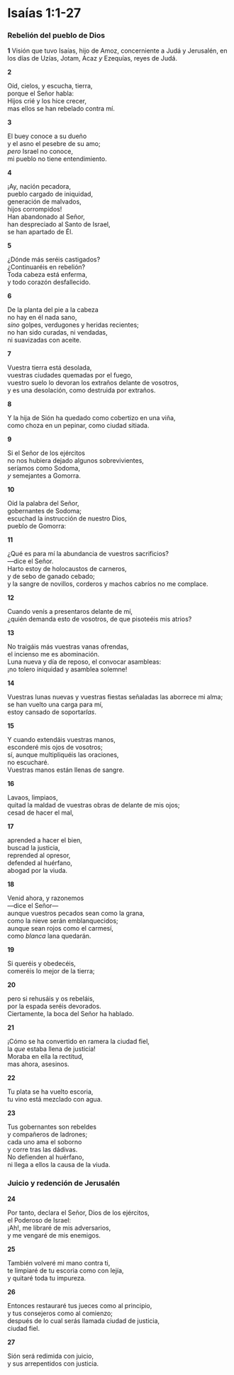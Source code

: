 # Isaías 1:1-27

### **Rebelión del pueblo de Dios**

**1** Visión que tuvo Isaías, hijo de Amoz, concerniente a Judá y Jerusalén, en los días de Uzías, Jotam, Acaz *y* Ezequías, reyes de Judá.

**2** 

Oíd, cielos, y escucha, tierra,  
porque el Señor habla:  
Hijos crié y los hice crecer,  
mas ellos se han rebelado contra mí.

**3** 

El buey conoce a su dueño  
y el asno el pesebre de su amo;  
*pero* Israel no conoce,  
mi pueblo no tiene entendimiento.

**4** 

¡Ay, nación pecadora,  
pueblo cargado de iniquidad,  
generación de malvados,  
hijos corrompidos\!  
Han abandonado al Señor,  
han despreciado al Santo de Israel,  
se han apartado de Él.

**5** 

¿Dónde más seréis castigados?  
¿Continuaréis en rebelión?  
Toda cabeza está enferma,  
y todo corazón desfallecido.

**6** 

De la planta del pie a la cabeza  
no hay en él nada sano,  
*sino* golpes, verdugones y heridas recientes;  
no han sido curadas, ni vendadas,  
ni suavizadas con aceite.

**7** 

Vuestra tierra está desolada,  
vuestras ciudades quemadas por el fuego,  
vuestro suelo lo devoran los extraños delante de vosotros,  
y es una desolación, como destruida por extraños.

**8** 

Y la hija de Sión ha quedado como cobertizo en una viña,  
como choza en un pepinar, como ciudad sitiada.

**9** 

Si el Señor de los ejércitos  
no nos hubiera dejado algunos sobrevivientes,  
seríamos como Sodoma,  
*y* semejantes a Gomorra.

**10** 

Oíd la palabra del Señor,  
gobernantes de Sodoma;  
escuchad la instrucción de nuestro Dios,  
pueblo de Gomorra:

**11** 

¿Qué es para mí la abundancia de vuestros sacrificios?  
—dice el Señor.  
Harto estoy de holocaustos de carneros,  
y de sebo de ganado cebado;  
y la sangre de novillos, corderos y machos cabríos no me complace.

**12** 

Cuando venís a presentaros delante de mí,  
¿quién demanda esto de vosotros, de que pisoteéis mis atrios?

**13** 

No traigáis más vuestras vanas ofrendas,  
el incienso me es abominación.  
Luna nueva y día de reposo, el convocar asambleas:  
¡no tolero iniquidad y asamblea solemne\!

**14** 

Vuestras lunas nuevas y vuestras fiestas señaladas las aborrece mi alma;  
se han vuelto una carga para mí,  
estoy cansado de soportar*las*.

**15** 

Y cuando extendáis vuestras manos,  
esconderé mis ojos de vosotros;  
sí, aunque multipliquéis las oraciones,  
no escucharé.  
Vuestras manos están llenas de sangre.

**16** 

Lavaos, limpiaos,  
quitad la maldad de vuestras obras de delante de mis ojos;  
cesad de hacer el mal,

**17** 

aprended a hacer el bien,  
buscad la justicia,  
reprended al opresor,  
defended al huérfano,  
abogad por la viuda.

**18** 

Venid ahora, y razonemos  
—dice el Señor—  
aunque vuestros pecados sean como la grana,  
como la nieve serán emblanquecidos;  
aunque sean rojos como el carmesí,  
como *blanca* lana quedarán.

**19** 

Si queréis y obedecéis,  
comeréis lo mejor de la tierra;

**20** 

pero si rehusáis y os rebeláis,  
por la espada seréis devorados.  
Ciertamente, la boca del Señor ha hablado.

**21** 

¡Cómo se ha convertido en ramera la ciudad fiel,  
la *que* estaba llena de justicia\!  
Moraba en ella la rectitud,  
mas ahora, asesinos.

**22** 

Tu plata se ha vuelto escoria,  
tu vino está mezclado con agua.

**23** 

Tus gobernantes son rebeldes  
y compañeros de ladrones;  
cada uno ama el soborno  
y corre tras las dádivas.  
No defienden al huérfano,  
ni llega a ellos la causa de la viuda.

### **Juicio y redención de Jerusalén**

**24** 

Por tanto, declara el Señor, Dios de los ejércitos,  
el Poderoso de Israel:  
¡Ah\!, me libraré de mis adversarios,  
y me vengaré de mis enemigos.

**25** 

También volveré mi mano contra ti,  
te limpiaré de tu escoria como con lejía,  
y quitaré toda tu impureza.

**26** 

Entonces restauraré tus jueces como al principio,  
y tus consejeros como al comienzo;  
después de lo cual serás llamada ciudad de justicia,  
ciudad fiel.

**27** 

Sión será redimida con juicio,  
y sus arrepentidos con justicia.
